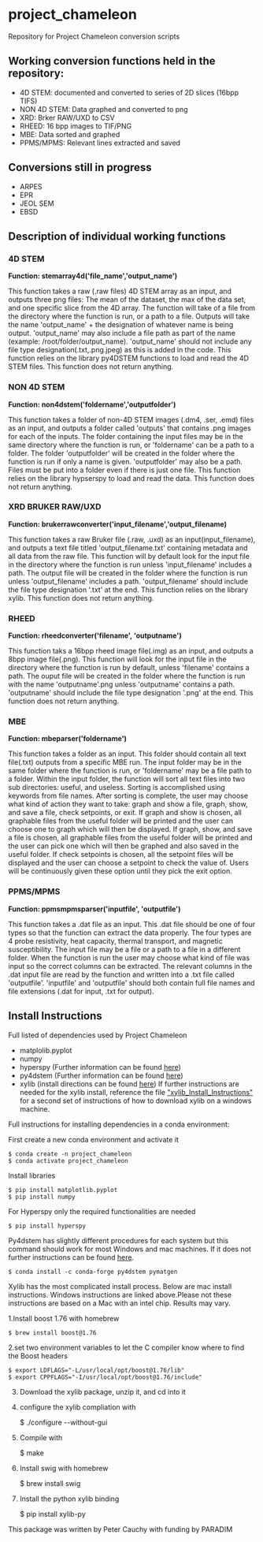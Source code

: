 # project_chameleon
Repository for Project Chameleon conversion scripts

## Working conversion functions held in the repository:
- 4D STEM: documented and converted to series of 2D slices (16bpp TIFS)
- NON 4D STEM: Data graphed and converted to png
- XRD: Brker RAW/UXD to CSV
- RHEED: 16 bpp images to TIF/PNG
- MBE: Data sorted and graphed
- PPMS/MPMS: Relevant lines extracted and saved

## Conversions still in progress
- ARPES
- EPR
- JEOL SEM
- EBSD

## Description of individual working functions

### 4D STEM 
**Function: stemarray4d('file_name','output_name')** 

This function takes a raw (.raw files) 4D STEM array as an input, and outputs three png files: The mean of the dataset, the max of the data set, and one specific slice from the 4D array. The function will take of a file from the directory where the function is run, or a path to a file. Outputs will take the name 'output_name' + the designation of whatever name is being output. 'output_name' may also include a file path as part of the name (example: /root/folder/output_name). 'output_name' should not include any file type designation(.txt,.png.jpeg) as this is added in the code. This function relies on the library py4DSTEM functions to load and read the 4D STEM files. This function does not return anything.

### NON 4D STEM
**Function: non4dstem('foldername','outputfolder')**

This function takes a folder of non-4D STEM images (.dm4, .ser, .emd) files as an input, and outputs a folder called 'outputs' that contains .png images for each of the inputs. The folder containing the input files may be in the same directory where the function is run, or 'foldername' can be a path to a folder. The folder 'outputfolder' will be created in the folder where the function is run if only a name is given. 'outputfolder' may also be a path. Files must be put into a folder even if there is just one file. This function relies on the library hypserspy to load and read the data. This function does not return anything. 

### XRD BRUKER RAW/UXD
**Function: brukerrawconverter('input_filename','output_filename)**

This function takes a raw Bruker file (.raw, .uxd) as an input(input_filename), and outputs a text file titled 'output_filename.txt' containing metadata and all data from the raw file. This function will by default look for the input file in the directory where the function is run unless 'input_filename' includes a path. The output file will be created in the folder where the function is run unless 'output_filename' includes a path. 'output_filename' should include the file type designation '.txt' at the end. This function relies on the library xylib. This function does not return anything.

### RHEED
**Function: rheedconverter('filename', 'outputname')**

This function taks a 16bpp rheed image file(.img) as an input, and outputs a 8bpp image file(.png). This function will look for the input file in the directory where the function is run by default, unless 'filename' contains a path. The ouput file will be created in the folder where the function is run with the name 'outputname'.png unless 'outputname' contains a path. 'outputname' should include the file type designation '.png' at the end. This function does not return anything.

### MBE
**Function: mbeparser('foldername')**

This function takes a folder as an input. This folder should contain all text file(.txt) outputs from a specific MBE run. The input folder may be in the same folder where the function is run, or 'foldername' may be a file path to a folder. Within the input folder, the function will sort all text files into two sub directories: useful, and useless. Sorting is accomplished using keywords from file names. After sorting is complete, the user may choose what kind of action they want to take: graph and show a file, graph, show, and save a file, check setpoints, or exit. If graph and show is chosen, all graphable files from the useful folder will be printed and the user can choose one to graph which will then be displayed. If graph, show, and save a file is chosen, all graphable files from the useful folder will be printed and the user can pick one which will then be graphed and also saved in the useful folder. If check setpoints is chosen, all the setpoint files will be displayed and the user can choose a setpoint to check the value of. Users will be continuously given these option until they pick the exit option. 

### PPMS/MPMS
**Function: ppmsmpmsparser('inputfile', 'outputfile')** 

This function takes a .dat file as an input. This .dat file should be one of four types so that the function can extract the data properly. The four types are 4 probe resistivity, heat capacity, thermal transport, and magnetic susceptibility. The input file may be a file or a path to a file in a different folder. When the function is run the user may choose what kind of file was input so the correct columns can be extracted. The relevant columns in the .dat input file are read by the function and written into a .txt file called 'outputfile'.  'inputfile' and 'outputfile' should both contain full file names and file extensions (.dat for input, .txt for output). 

## Install Instructions
Full listed of dependencies used by Project Chameleon
- matplolib.pyplot 
- numpy 
- hyperspy (Further information can be found [here](https://hyperspy.org/hyperspy-doc/current/user_guide/install.html))
- py4dstem (Further information can be found [here](https://github.com/py4dstem/py4DSTEM))
- xylib (install directions can be found [here](https://github.com/wojdyr/xylib))
If further instructions are needed for the xylib install, reference the file ["xylib_Install_Instructions"](https://github.com/paradimdata/project_chameleon/blob/main/xylib%20Install%20Instructions.txt) for a second set of instructions of how to download xylib on a windows machine. 

Full instructions for installing dependencies in a conda environment:

First create a new conda environment and activate it
    
    $ conda create -n project_chameleon
    $ conda activate project_chameleon

Install libraries

    $ pip install matplotlib.pyplot
    $ pip install numpy

For Hyperspy only the required functionalities are needed

    $ pip install hyperspy

Py4dstem has slightly different procedures for each system but this command should work for most Windows and mac machines. If it does not further instructions can be found [here](https://py4dstem.readthedocs.io/en/latest/installation.html#id3).

    $ conda install -c conda-forge py4dstem pymatgen
Xylib has the most complicated install process. Below are mac install instructions. Windows instructions are linked above.Please not these instructions are based on a Mac with an intel chip. Results may vary.

1.Install boost 1.76 with homebrew

    $ brew install boost@1.76
2.set two environment variables to let the C compiler know where to find the Boost headers

    $ export LDFLAGS="-L/usr/local/opt/boost@1.76/lib"
    $ export CPPFLAGS="-I/usr/local/opt/boost@1.76/include"
3. Download the xylib package, unzip it, and cd into it
4. configure the xylib compliation with 

    $ ./configure --without-gui
5. Compile with 

    $ make
6. Install swig with homebrew

    $ brew install swig
7. Install the python xylib binding

    $ pip install xylib-py


This package was written by Peter Cauchy with funding by PARADIM
